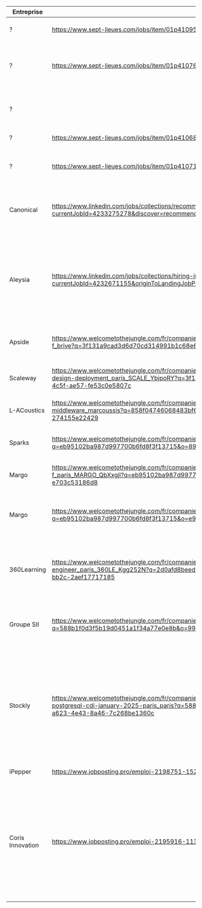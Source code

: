 
| **Entreprise**   | **Offre**                                                                                                                                                                                                             | **Poste**                                                       | Lieu                                                                                                                                           | Stack                                                                                                                                                                                                                                                                                                                   | CV  | LM  | Candidature | Reponses |
| ---------------- | --------------------------------------------------------------------------------------------------------------------------------------------------------------------------------------------------------------------- | --------------------------------------------------------------- | ---------------------------------------------------------------------------------------------------------------------------------------------- | ----------------------------------------------------------------------------------------------------------------------------------------------------------------------------------------------------------------------------------------------------------------------------------------------------------------------- | --- | --- | ----------- | -------- |
| ?                | https://www.sept-lieues.com/jobs/item/01p410953?fromSearch=true                                                                                                                                                       | Software engineer Python                                        | Paris                                                                                                                                          | Python, Flask. FastAPI, AWS. Rabbit                                                                                                                                                                                                                                                                                     |     |     |             |          |
| ?                | https://www.sept-lieues.com/jobs/item/01p410764?fromSearch=true                                                                                                                                                       | Dev Backend Python                                              | Paris                                                                                                                                          | Python, SQL Alchemy, Celery, Kubernetes, Docker, Nomad, Pyra                                                                                                                                                                                                                                                            |     |     |             |          |
| ?                |                                                                                                                                                                                                                       | SW Developer C++/Multithreading                                 | Issy les Moulineaux                                                                                                                            | C++(17), Windows, VS, Linux, Makefile, CMake, Eclipse, Git, Gilab, Jen                                                                                                                                                                                                                                                  |     |     |             |          |
| ?                | https://www.sept-lieues.com/jobs/item/01p410684?fromSearch=true                                                                                                                                                       | Software Engineer (Python/PyQT)                                 | ?                                                                                                                                              | Python,                                                                                                                                                                                                                                                                                                                 |     |     |             |          |
| ?                | https://www.sept-lieues.com/jobs/item/01p410711?fromSearch=true                                                                                                                                                       | C++/Python Engineer (Data Structures)                           | ?                                                                                                                                              | C++17, Linux, Windows, Git, Algorithms, Data Structure, EDA, FPG                                                                                                                                                                                                                                                        |     |     |             |          |
| Canonical        | https://www.linkedin.com/jobs/collections/recommended/?currentJobId=4233275278&discover=recommended&discoveryOrigin=JOBS_HOME_JYMBII                                                                                  | Software Engineer - Python - Ubuntu Pro client - graduate level | Full remote                                                                                                                                    | Python, Ubuntu Linux, CI, end-system contract managment, Debian pa                                                                                                                                                                                                                                                      |     |     |             |          |
| Aleysia          | https://www.linkedin.com/jobs/collections/hiring-in-network/?currentJobId=4232671155&originToLandingJobPostings=4233391796%2C4232751755%2C4231823037                                                                  | Dev Python                                                      | Grenoble     Python sous Linux, FastApi, Flask ou Django, Pandas.  Numpy, Git Docker, Kubernetes, outil Big Data, environnement Cloud ig Data, |                                                                                                                                                                                                                                                                                                                         |     |     |             |          |
| Apside           | https://www.welcometothejungle.com/fr/companies/apside/jobs/ingenieur-developpeur-banc-de-test-h-f_brive?q=3f131a9cad3d6d70cd314991b1c68e6c&o=ccfe5d9e-79cb-4571-88bb-cf033bdaced0                                    | Développeur logiciel Python H/F                                 | Brive-la-Gaillarde                                                                                                                             | Python, Teststand, radiofrequence, electronique                                                                                                                                                                                                                                                                         |     |     |             |          |
| Scaleway         | https://www.welcometothejungle.com/fr/companies/scaleway/jobs/system-software-engineer-instances-design-deployment_paris_SCALE_YbjpoRY?q=3f131a9cad3d6d70cd314991b1c68e6c&o=5f1aa2df-f523-4c5f-ae57-fe53c0e5807c      | Software Engineer Instance Control Plane                        | Paris, Lille, Toulouse, Lyon, Bordeaux                                                                                                         | Python, SQL, Linux, Nomad - Salt - Ansible, QEMU -KVM virtualization,                                                                                                                                                                                                                                                   |     |     |             |          |
| L-ACoustics      | https://www.welcometothejungle.com/fr/companies/l-acoustics/jobs/software-developer-middleware_marcoussis?q=858f04746068483bf6be9182bea9df47&o=9699d205-3834-400d-921f-274155e22429                                   | Software Developer, Middleware                                  | Marcoussis                                                                                                                                     | C++, Qt, Git, Scrum                                                                                                                                                                                                                                                                                                     |     |     |             |          |
| Sparks           | https://www.welcometothejungle.com/fr/companies/spark/jobs/data-analyst_paris?q=eb95102ba987d997700b6fd8f3f13715&o=890aa2e0-f7b8-4a1d-b9d4-3146f3d3e86d                                                               | Software Engineer                                               | Paris                                                                                                                                          | Python/TS ,SQL, CI/CD et cloud, algorithmie et design pattern                                                                                                                                                                                                                                                           |     |     |             |          |
| Margo            | https://www.welcometothejungle.com/fr/companies/margo/jobs/developpeur-python-r-d-h-f_paris_MARGO_QbXxgjl?q=eb95102ba987d997700b6fd8f3f13715&o=be372989-08d7-4335-b03f-e703c53186d8                                   | Developpeur Python R&D                                          | Paris                                                                                                                                          | Python, C++, JS, Linux                                                                                                                                                                                                                                                                                                  |     |     |             |          |
| Margo            | https://www.welcometothejungle.com/fr/companies/margo/jobs/developpeur-python-r-d-h-f_paris?q=eb95102ba987d997700b6fd8f3f13715&o=e98e4d38-f45b-439c-a23c-dcba65965df3                                                 | Developpeur Python R                                            | Paris                                                                                                                                          | Python, Pandas, Numpy, Spark, Kafka, jenkins, Autosys, Pycharm, SQL, PL SQL                                                                                                                                                                                                                                             |     |     |             |          |
| 360Learning      | https://www.welcometothejungle.com/fr/companies/360learning/jobs/software-engineer_paris_360LE_Kgg252N?q=2d0afd8beeda3d82e816b1a4415f065a&o=dd0f46bf-bf90-4ea1-bb2c-2aef17717185                                      | Software engineer                                               | Paris                                                                                                                                          | FullStack programming, JS, algorithms, product-oriented mindset, English(B2)                                                                                                                                                                                                                                            |     |     |             |          |
| Groupe SII       | https://www.welcometothejungle.com/fr/companies/sii/jobs/developpeur-python-f-h_montpellier?q=588b1f0d3f5b19d0451a1f34a77e0e8b&o=991eaa65-3f46-4386-8b67-308aa89ff1f7                                                 | Développeur Python                                              | Rennes                                                                                                                                         | • Python, FastAPI      <br>• GitLab CI/CD ; Helm, ArgoCD      <br>• Docker, Kubernetes                                                                                                                                                                                                                                  |     |     |             |          |
| Stockly          | https://www.welcometothejungle.com/fr/companies/stockly/jobs/senior-software-engineer-rust-c-c-grpc-postgresql-cdi-january-2025-paris_paris?q=588b1f0d3f5b19d0451a1f34a77e0e8b&o=e4c099d7-a623-4e43-8a46-7c268be1360c | Software Engineer                                               |                                                                                                                                                | - [Rust](https://www.rust-lang.org/fr)<br>    <br>- [PostgreSQL](https://www.postgresql.org/)<br>    <br>- [gRPC](https://grpc.io/)<br>    <br>- [Docker](https://www.docker.com/)<br>    <br>- Parallel computing<br>    <br>- [Git](https://git-scm.com/)<br>    <br>- [Debian](https://www.debian.org/index.fr.html) |     |     |             |          |
| iPepper          | https://www.jobposting.pro/emploi-2198751-152                                                                                                                                                                         | Jeune Développeur Diplômé                                       | Valbonne                                                                                                                                       |                                                                                                                                                                                                                                                                                                                         |     |     |             |          |
| Coris Innovation | https://www.jobposting.pro/emploi-2195916-113#postuler                                                                                                                                                                | Développeur Logiciel                                            | Annecy                                                                                                                                         | - Developpement embarque temp reel<br>- C, Python, C++<br>- Git<br>- STM32, EFR32<br>- test unitaire,  integrations et validation<br>- OS temps reel (µC-OS-II)<br>- Jenkins<br>                                                                                                                                        |     |     |             |          |
|                  |                                                                                                                                                                                                                       |                                                                 |                                                                                                                                                |                                                                                                                                                                                                                                                                                                                         |     |     |             |          |
